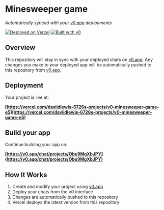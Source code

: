 # Minesweeper game

*Automatically synced with your [v0.app](https://v0.app) deployments*

[![Deployed on Vercel](https://img.shields.io/badge/Deployed%20on-Vercel-black?style=for-the-badge&logo=vercel)](https://vercel.com/daviidlewis-6726s-projects/v0-minesweeper-game-e5)
[![Built with v0](https://img.shields.io/badge/Built%20with-v0.app-black?style=for-the-badge)](https://v0.app/chat/projects/Obu9MgXbJPY)

## Overview

This repository will stay in sync with your deployed chats on [v0.app](https://v0.app).
Any changes you make to your deployed app will be automatically pushed to this repository from [v0.app](https://v0.app).

## Deployment

Your project is live at:

**[https://vercel.com/daviidlewis-6726s-projects/v0-minesweeper-game-e5](https://vercel.com/daviidlewis-6726s-projects/v0-minesweeper-game-e5)**

## Build your app

Continue building your app on:

**[https://v0.app/chat/projects/Obu9MgXbJPY](https://v0.app/chat/projects/Obu9MgXbJPY)**

## How It Works

1. Create and modify your project using [v0.app](https://v0.app)
2. Deploy your chats from the v0 interface
3. Changes are automatically pushed to this repository
4. Vercel deploys the latest version from this repository
